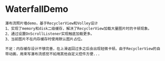 # WaterfallDemo
    瀑布流照片墙demo，基于RecyclerView和Volley设计
    1、实现了memory和disk二级缓存，解决了RecyclerView加载大量图片时的卡顿现象。
    2、通过设置OnScrollListener实现触底加载更多。
    3、当前图片不在内存缓存时使用默认图片占位。
    
    不足：内存缓存设计不够完善，在上滑返回过多之后会出现轻微卡顿。由于RecyclerView的自带动画，用来写瀑布流感觉不如用其他自定义控件方便...
